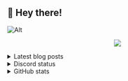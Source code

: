 ## 👋 Hey there!

![Alt](https://komarev.com/ghpvc/?username=rv178&&color=5E81AC&label=Profile%20views%20since%20June%203%202022)

<p align="center">
  <a href="https://skillicons.dev">
    <img src="https://skillicons.dev/icons?i=linux,bash,rust,git,c,nodejs,neovim,py,docker,nextjs,ts,bootstrap,tailwind,haskell,mongodb" />
  </a>
</p>

<details>
<summary>Latest blog posts</summary>

<!-- BLOG-POST-LIST:START -->

-   [Switching to Wayland](https://rv178.is-a.dev/posts/switching-to-wayland/)
-   [Writing a Build Automation Tool](https://rv178.is-a.dev/posts/writing-a-build-automation-tool/)
-   [FEN String Parsing in Rust](https://rv178.is-a.dev/posts/fen-string-parsing-in-rust/)
-   [Learning Chess](https://rv178.is-a.dev/posts/learning-chess/)
-   [A brief recap of my Linux journey up until now](https://rv178.is-a.dev/posts/my-linux-journey/)
<!-- BLOG-POST-LIST:END -->

</details>

<details>
<summary>Discord status</summary>
<img src="https://plug.ninja/theme-1/758991567695642644" alt="Discord status" width="58%"/>
</details>

<details>
<summary>GitHub stats</summary>

![stats](https://github-readme-stats.vercel.app/api/top-langs/?username=rv178&layout=compact&langs_count=10&theme=nord&hide_border=true)
![stats](https://github-readme-stats.vercel.app/api?username=rv178&count_private=true&theme=nord&hide_border=true&show_icons=true)

</details>
